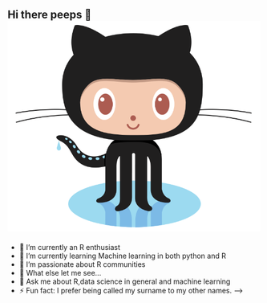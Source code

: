 ## Hi there peeps 🤗![GitHub Logo](Octocat.png)
- 🔭 I’m currently an R enthusiast
- 🌱 I’m currently learning Machine learning in both python and R
- 👯 I’m passionate about R communities 
- 🤔 What else let me see...
- 💬 Ask me about R,data science in general and machine learning
- ⚡ Fun fact: I prefer being called my surname to my other names.
-->
